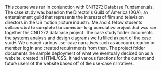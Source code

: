 This course was run in conjunction with CNIT272 Database Fundamentals. The case study was based on the Director's Guild of America (DGA), an entertainment guild that represents the interests of film and television directors in the US motion picture industry.
Me and 4 fellow students collaborated to complete the semester-long cumulative project that was ran together the CNIT272 database project.
The case study folder documents the systems analysis and design diagrams we fulfilled as part of the case study. 
We created various use-case narratives such as account creation or member log in and created requirements from then.
The project folder documents the sample deployment of what we eventually decided on as a website, created in HTML/CSS. It had various functions for the current and future users of the website based off of the use-case narratives.
